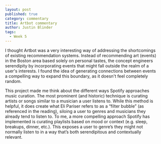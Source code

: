 ```yaml
---
layout: post
published: true
category: commentary
title: Artbot commentary
author: Justin Blinder
tags:
  - Week 5
---
```

I thought Artbot was a very interesting way of addressing the shortcomings of existing recommendation systems. Instead of recommending art (events) in the Boston area based solely on personal tastes, the concept engineers serendipity by incorporating events that might fall outside the realm of a user's interests. I found the idea of generating connections between events a compelling way to expand this boundary, as it doesn't feel completely random.

This project made me think about the different ways Spotify approaches music curation. The most prominent (and historic) technique is curating artists or songs similar to a musician a user listens to. While this method is helpful, it does create what Eli Pariser refers to as a  “filter bubble” (as referenced in the reading), siloing a user to genres and musicians they already tend to listen to. To me, a more compelling approach Spotify has implemented is curating playlists based on mood or context (e.g. sleep, breakups, dinner, etc.). This exposes a user to genre’s they might not normally listen to in a way that’s both serendipitous and contextually relevant.
